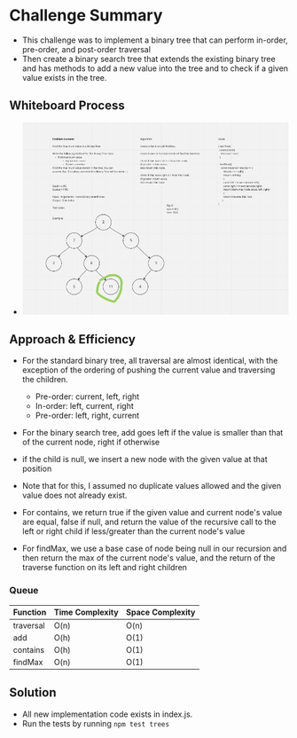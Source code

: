 # Challenge Summary

- This challenge was to implement a binary tree that can perform in-order, pre-order, and post-order traversal
- Then create a binary search tree that extends the existing binary tree and has methods to add a new value into the tree and to check if a given value exists in the tree.

## Whiteboard Process

- ![Lab-16](assets/tree-max.png)

## Approach & Efficiency

- For the standard binary tree, all traversal are almost identical, with the exception of the ordering of pushing the current value and traversing the children.
  - Pre-order: current, left, right
  - In-order: left, current, right
  - Pre-order: left, right, current

- For the binary search tree, add goes left if the value is smaller than that of the current node, right if otherwise
- if the child is null, we insert a new node with the given value at that position
- Note that for this, I assumed no duplicate values allowed and the given value does not already exist.
- For contains, we return true if the given value and current node's value are equal, false if null, and return the value of the recursive call to the left or right child if less/greater than the current node's value
- For findMax, we use a base case of node being null in our recursion and then return the max of the current node's value, and the return of the traverse function on its left and right children

### Queue

| Function | Time Complexity | Space Complexity |
| --- | --- | --- |
| traversal | O(n) | O(n) |
| add | O(h) | O(1) |
| contains | O(h) | O(1) |
| findMax | O(n) | O(1) |

## Solution

- All new implementation code exists in index.js.
- Run the tests by running `npm test trees`

